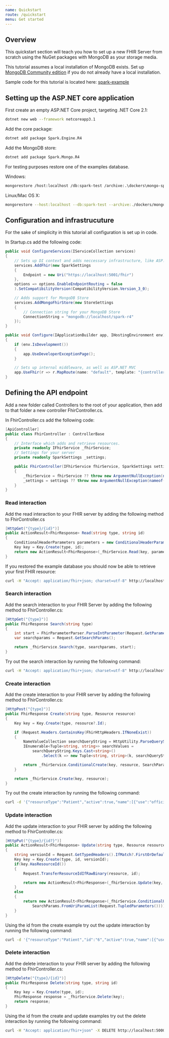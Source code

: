 ```yaml
---
name: Quickstart
route: /quickstart
menu: Get started
---
```


## Overview

This quickstart section will teach you how to set up a new FHIR Server from scratch using the NuGet packages with MongoDB as your storage media.

This tutorial assumes a local installation of MongoDB exists. Set up [MongoDB Community edition](https://docs.mongodb.com/manual/administration/install-community/) if you do not already have a local installation.

Sample code for this tutorial is located here: [spark-example](https://github.com/kennethmyhra/spark-example)


## Setting up the ASP.NET core application

First create an empty ASP.NET Core project, targeting .NET Core 2.1:

```bash
dotnet new web --framework netcoreapp3.1
```

Add the core package:
```bash
dotnet add package Spark.Engine.R4
```

Add the MongoDB store:
```bash
dotnet add package Spark.Mongo.R4
```

For testing purposes restore one of the examples database.

Windows:
```bash
mongorestore /host:localhost /db:spark-test /archive:.\dockers\mongo-spark-r4\r4.archive.gz /gzip
```

Linux/Mac OS X: 
```bash
mongorestore --host:localhost --db:spark-test --archive:./dockers/mongo-spark-r4/r4.archive.gz --gzip
```

## Configuration and infrastrucuture

For the sake of simplicity in this tutorial all configuration is set up in code.

In Startup.cs add the following code:
```cs
public void ConfigureServices(IServiceCollection services)
{
    // Sets up DI context and adds neccessary infrastructure, like ASP.NET MVC
    services.AddFhir(new SparkSettings 
    {
        Endpoint = new Uri("https://localhost:5001/fhir") 
    }, 
    options => options.EnableEndpointRouting = false
    ).SetCompatibilityVersion(CompatibilityVersion.Version_3_0);

    // Adds support for MongoDB Store
    services.AddMongoFhirStore(new StoreSettings
    {
        // Connection string for your MongoDB Store
        ConnectionString = "mongodb://localhost/spark-r4"
    });
}

public void Configure(IApplicationBuilder app, IHostingEnvironment env)
{
    if (env.IsDevelopment())
    {
        app.UseDeveloperExceptionPage();
    }

    // Sets up internal middleware, as well as ASP.NET MVC
    app.UseFhir(r => r.MapRoute(name: "default", template: "{controller}/{id?}"));
}
```

## Defining the API endpoint

Add a new folder called Controllers to the root of your application, then add to that folder a new controller FhirController.cs.

In FhirController.cs add the following code:

```cs
[ApiController]
public class FhirController : ControllerBase
{
    // Interface which adds and retrieve resources.
    private readonly IFhirService _fhirService;
    // Settings for your server
    private readonly SparkSettings _settings;

    public FhirController(IFhirService fhirService, SparkSettings settings)
    {
        _fhirService = fhirService ?? throw new ArgumentNullException(nameof(fhirService));
        _settings = settings ?? throw new ArgumentNullException(nameof(settings));
    }
}
```

### Read interaction
Add the read interaction to your FHIR server by adding the following method to FhirController.cs

```cs
[HttpGet("{type}/{id}")]
public ActionResult<FhirResponse> Read(string type, string id)
{
    ConditionalHeaderParameters parameters = new ConditionalHeaderParameters(Request);
    Key key = Key.Create(type, id);
    return new ActionResult<FhirResponse>(_fhirService.Read(key, parameters));
}
```

If you restored the example database you should now be able to retrieve your first FHIR resource:

```bash
curl -H "Accept: application/fhir+json; charset=utf-8" http://localhost:5000/Patient/example
```

### Search interaction
Add the search interaction to your FHIR Server by adding the following method to FhirController.cs:

```cs
[HttpGet("{type}")]
public FhirResponse Search(string type)
{
    int start = FhirParameterParser.ParseIntParameter(Request.GetParameter(FhirParameter.SNAPSHOT_INDEX)) ?? 0;
    var searchparams = Request.GetSearchParams();

    return _fhirService.Search(type, searchparams, start);
}
```

Try out the search interaction by running the following command:

```bash
curl -H "Accept: application/fhir+json; charset=utf-8" http://localhost:5000/Observation?subject=example
```

### Create interaction
Add the create interaction to your FHIR server by adding the following method to FhirController.cs:

```cs
[HttpPost("{type}")]
public FhirResponse Create(string type, Resource resource)
{
    Key key = Key.Create(type, resource?.Id);

    if (Request.Headers.ContainsKey(FhirHttpHeaders.IfNoneExist))
    {
        NameValueCollection searchQueryString = HttpUtility.ParseQueryString(Request.GetTypedHeaders().IfNoneExist());
        IEnumerable<Tuple<string, string>> searchValues =
            searchQueryString.Keys.Cast<string>()
                .Select(k => new Tuple<string, string>(k, searchQueryString[k]));

        return _fhirService.ConditionalCreate(key, resource, SearchParams.FromUriParamList(searchValues));
    }

    return _fhirService.Create(key, resource);
}
```

Try out the create interaction by running the following command:

```bash
curl -d '{"resourceType":"Patient","active":true,"name":[{"use":"official","family":"Doe","given":["John"]}],"gender":"male"}' -H "Content-Type: application/fhir+json" -X POST http://localhost:5000/Patient
```

### Update interaction
Add the update interaction to your FHIR server by adding the following method to FhirController.cs:

```cs
[HttpPut("{type}/{id?}")]
public ActionResult<FhirResponse> Update(string type, Resource resource, string id = null)
{
    string versionId = Request.GetTypedHeaders().IfMatch?.FirstOrDefault()?.Tag.Buffer;
    Key key = Key.Create(type, id, versionId);
    if(key.HasResourceId())
    {
        Request.TransferResourceIdIfRawBinary(resource, id);

        return new ActionResult<FhirResponse>(_fhirService.Update(key, resource));
    }
    else
    {
        return new ActionResult<FhirResponse>(_fhirService.ConditionalUpdate(key, resource,
            SearchParams.FromUriParamList(Request.TupledParameters())));
    }
}
```

Using the id from the create example try out the update interaction by running the following command:

```bash
curl -d '{"resourceType":"Patient","id":"6","active":true,"name":[{"use":"official","family":"Doe","given":["Jane"]}],"gender":"female"}' -H "Content-Type: application/fhir+json" -X PUT http://localhost:5000/Patient/6
```

### Delete interaction
Add the delete interaction to your FHIR server by adding the following method to FhirController.cs:

```cs
[HttpDelete("{type}/{id}")]
public FhirResponse Delete(string type, string id)
{
    Key key = Key.Create(type, id);
    FhirResponse response = _fhirService.Delete(key);
    return response;
}
```

Using the id from the create and update examples try out the delete interaction by running the following command:

```bash
curl -H "Accept: application/fhir+json" -X DELETE http://localhost:5000/Patient/6
```
